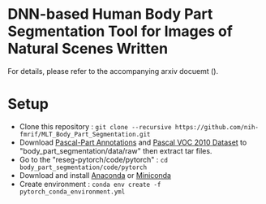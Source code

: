 # DNN-based Human Body Part Segmentation Tool for Images of Natural Scenes Written

For details, please refer to the accompanying arxiv docuemt ().

# Setup

* Clone this repository : `git clone --recursive https://github.com/nih-fmrif/MLT_Body_Part_Segmentation.git`
* Download [Pascal-Part Annotations](http://www.stat.ucla.edu/~xianjie.chen/pascal_part_dataset/pascal_part.html) and [Pascal VOC 2010 Dataset](http://host.robots.ox.ac.uk/pascal/VOC/voc2010/index.html#devkit) to "body_part_segmentation/data/raw" then extract tar files.
* Go to the "reseg-pytorch/code/pytorch" : `cd body_part_segmentation/code/pytorch`
* Download and install [Anaconda](https://www.anaconda.com/download/) or [Miniconda](https://conda.io/miniconda.html)
* Create environment : `conda env create -f pytorch_conda_environment.yml`

